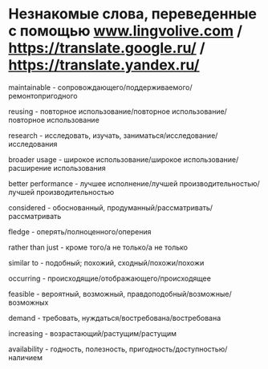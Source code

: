 # Незнакомые слова, переведенные с помощью www.lingvolive.com / https://translate.google.ru/ / https://translate.yandex.ru/

maintainable - сопровождающего/поддерживаемого/ремонтопригодного

reusing - повторное использование/повторное использование/повторное использование

research - исследовать, изучать, заниматься/исследование/исследования 

broader usage - широкое использование/широкое использование/расширение использования

better performance - лучшее исполнение/лучшей производительностью/лучшей производительностью

considered - обоснованный, продуманный/рассматривать/рассматривать

fledge - оперять/полноценного/оперения

rather than just - кроме того/а не только/а не только

similar to - подобный; похожий, сходный/похожи/похожи

occurring - происходящие/отображающего/происходящее

feasible - вероятный, возможный, правдоподобный/возможные/возможных

demand - требовать, нуждаться/востребована/востребована

increasing - возрастающий/растущим/растущим

availability - годность, полезность, пригодность/доступностью/наличием

